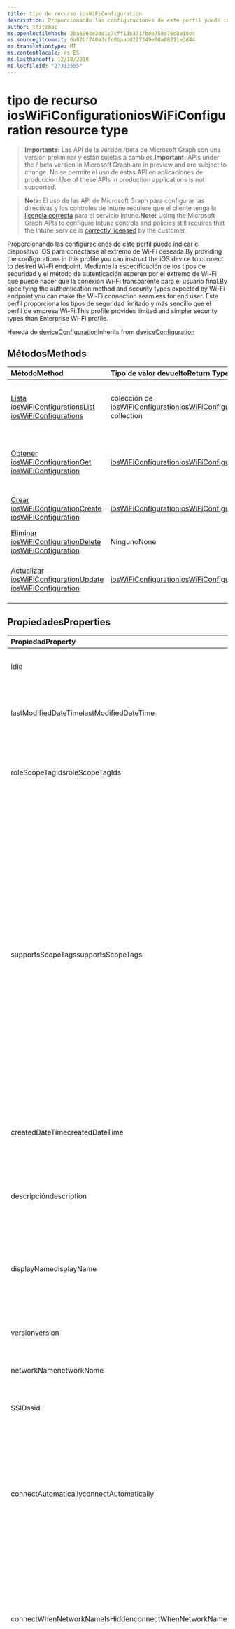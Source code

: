 ```yaml
---
title: tipo de recurso iosWiFiConfiguration
description: Proporcionando las configuraciones de este perfil puede indicar el dispositivo iOS para conectarse al extremo de Wi-Fi deseada. Mediante la especificación de los tipos de seguridad y el método de autenticación esperen por el extremo de Wi-Fi que puede hacer que la conexión Wi-Fi transparente para el usuario final. Este perfil proporciona los tipos de seguridad limitado y más sencillo que el perfil de empresa Wi-Fi.
author: tfitzmac
ms.openlocfilehash: 2ba6904e3dd1c7cff13b371fbeb758a76c8b18e4
ms.sourcegitcommit: 6a82bf240a3cfc0baabd227349e08a08311e3d44
ms.translationtype: MT
ms.contentlocale: es-ES
ms.lasthandoff: 12/18/2018
ms.locfileid: "27313555"
---
```

# <a name="ioswificonfiguration-resource-type"></a><span data-ttu-id="756da-105">tipo de recurso iosWiFiConfiguration</span><span class="sxs-lookup"><span data-stu-id="756da-105">iosWiFiConfiguration resource type</span></span>

> <span data-ttu-id="756da-106">**Importante:** Las API de la versión /beta de Microsoft Graph son una versión preliminar y están sujetas a cambios.</span><span class="sxs-lookup"><span data-stu-id="756da-106">**Important:** APIs under the / beta version in Microsoft Graph are in preview and are subject to change.</span></span> <span data-ttu-id="756da-107">No se permite el uso de estas API en aplicaciones de producción.</span><span class="sxs-lookup"><span data-stu-id="756da-107">Use of these APIs in production applications is not supported.</span></span>

> <span data-ttu-id="756da-108">**Nota:** El uso de las API de Microsoft Graph para configurar las directivas y los controles de Intune requiere que el cliente tenga la [licencia correcta](https://go.microsoft.com/fwlink/?linkid=839381) para el servicio Intune.</span><span class="sxs-lookup"><span data-stu-id="756da-108">**Note:** Using the Microsoft Graph APIs to configure Intune controls and policies still requires that the Intune service is [correctly licensed](https://go.microsoft.com/fwlink/?linkid=839381) by the customer.</span></span>

<span data-ttu-id="756da-109">Proporcionando las configuraciones de este perfil puede indicar el dispositivo iOS para conectarse al extremo de Wi-Fi deseada.</span><span class="sxs-lookup"><span data-stu-id="756da-109">By providing the configurations in this profile you can instruct the iOS device to connect to desired Wi-Fi endpoint.</span></span> <span data-ttu-id="756da-110">Mediante la especificación de los tipos de seguridad y el método de autenticación esperen por el extremo de Wi-Fi que puede hacer que la conexión Wi-Fi transparente para el usuario final.</span><span class="sxs-lookup"><span data-stu-id="756da-110">By specifying the authentication method and security types expected by Wi-Fi endpoint you can make the Wi-Fi connection seamless for end user.</span></span> <span data-ttu-id="756da-111">Este perfil proporciona los tipos de seguridad limitado y más sencillo que el perfil de empresa Wi-Fi.</span><span class="sxs-lookup"><span data-stu-id="756da-111">This profile provides limited and simpler security types than Enterprise Wi-Fi profile.</span></span>

<span data-ttu-id="756da-112">Hereda de [deviceConfiguration](../resources/intune-deviceconfig-deviceconfiguration.md)</span><span class="sxs-lookup"><span data-stu-id="756da-112">Inherits from [deviceConfiguration](../resources/intune-deviceconfig-deviceconfiguration.md)</span></span>

## <a name="methods"></a><span data-ttu-id="756da-113">Métodos</span><span class="sxs-lookup"><span data-stu-id="756da-113">Methods</span></span>
|<span data-ttu-id="756da-114">Método</span><span class="sxs-lookup"><span data-stu-id="756da-114">Method</span></span>|<span data-ttu-id="756da-115">Tipo de valor devuelto</span><span class="sxs-lookup"><span data-stu-id="756da-115">Return Type</span></span>|<span data-ttu-id="756da-116">Descripción</span><span class="sxs-lookup"><span data-stu-id="756da-116">Description</span></span>|
|:---|:---|:---|
|[<span data-ttu-id="756da-117">Lista iosWiFiConfigurations</span><span class="sxs-lookup"><span data-stu-id="756da-117">List iosWiFiConfigurations</span></span>](../api/intune-deviceconfig-ioswificonfiguration-list.md)|<span data-ttu-id="756da-118">colección de [iosWiFiConfiguration](../resources/intune-deviceconfig-ioswificonfiguration.md)</span><span class="sxs-lookup"><span data-stu-id="756da-118">[iosWiFiConfiguration](../resources/intune-deviceconfig-ioswificonfiguration.md) collection</span></span>|<span data-ttu-id="756da-119">Propiedades de la lista y relaciones de los objetos [iosWiFiConfiguration](../resources/intune-deviceconfig-ioswificonfiguration.md) .</span><span class="sxs-lookup"><span data-stu-id="756da-119">List properties and relationships of the [iosWiFiConfiguration](../resources/intune-deviceconfig-ioswificonfiguration.md) objects.</span></span>|
|[<span data-ttu-id="756da-120">Obtener iosWiFiConfiguration</span><span class="sxs-lookup"><span data-stu-id="756da-120">Get iosWiFiConfiguration</span></span>](../api/intune-deviceconfig-ioswificonfiguration-get.md)|[<span data-ttu-id="756da-121">iosWiFiConfiguration</span><span class="sxs-lookup"><span data-stu-id="756da-121">iosWiFiConfiguration</span></span>](../resources/intune-deviceconfig-ioswificonfiguration.md)|<span data-ttu-id="756da-122">Leer las propiedades y las relaciones del objeto [iosWiFiConfiguration](../resources/intune-deviceconfig-ioswificonfiguration.md) .</span><span class="sxs-lookup"><span data-stu-id="756da-122">Read properties and relationships of the [iosWiFiConfiguration](../resources/intune-deviceconfig-ioswificonfiguration.md) object.</span></span>|
|[<span data-ttu-id="756da-123">Crear iosWiFiConfiguration</span><span class="sxs-lookup"><span data-stu-id="756da-123">Create iosWiFiConfiguration</span></span>](../api/intune-deviceconfig-ioswificonfiguration-create.md)|[<span data-ttu-id="756da-124">iosWiFiConfiguration</span><span class="sxs-lookup"><span data-stu-id="756da-124">iosWiFiConfiguration</span></span>](../resources/intune-deviceconfig-ioswificonfiguration.md)|<span data-ttu-id="756da-125">Crear un nuevo objeto [iosWiFiConfiguration](../resources/intune-deviceconfig-ioswificonfiguration.md) .</span><span class="sxs-lookup"><span data-stu-id="756da-125">Create a new [iosWiFiConfiguration](../resources/intune-deviceconfig-ioswificonfiguration.md) object.</span></span>|
|[<span data-ttu-id="756da-126">Eliminar iosWiFiConfiguration</span><span class="sxs-lookup"><span data-stu-id="756da-126">Delete iosWiFiConfiguration</span></span>](../api/intune-deviceconfig-ioswificonfiguration-delete.md)|<span data-ttu-id="756da-127">Ninguno</span><span class="sxs-lookup"><span data-stu-id="756da-127">None</span></span>|<span data-ttu-id="756da-128">Elimina un [iosWiFiConfiguration](../resources/intune-deviceconfig-ioswificonfiguration.md).</span><span class="sxs-lookup"><span data-stu-id="756da-128">Deletes a [iosWiFiConfiguration](../resources/intune-deviceconfig-ioswificonfiguration.md).</span></span>|
|[<span data-ttu-id="756da-129">Actualizar iosWiFiConfiguration</span><span class="sxs-lookup"><span data-stu-id="756da-129">Update iosWiFiConfiguration</span></span>](../api/intune-deviceconfig-ioswificonfiguration-update.md)|[<span data-ttu-id="756da-130">iosWiFiConfiguration</span><span class="sxs-lookup"><span data-stu-id="756da-130">iosWiFiConfiguration</span></span>](../resources/intune-deviceconfig-ioswificonfiguration.md)|<span data-ttu-id="756da-131">Actualizar las propiedades de un objeto [iosWiFiConfiguration](../resources/intune-deviceconfig-ioswificonfiguration.md) .</span><span class="sxs-lookup"><span data-stu-id="756da-131">Update the properties of a [iosWiFiConfiguration](../resources/intune-deviceconfig-ioswificonfiguration.md) object.</span></span>|

## <a name="properties"></a><span data-ttu-id="756da-132">Propiedades</span><span class="sxs-lookup"><span data-stu-id="756da-132">Properties</span></span>
|<span data-ttu-id="756da-133">Propiedad</span><span class="sxs-lookup"><span data-stu-id="756da-133">Property</span></span>|<span data-ttu-id="756da-134">Tipo</span><span class="sxs-lookup"><span data-stu-id="756da-134">Type</span></span>|<span data-ttu-id="756da-135">Descripción</span><span class="sxs-lookup"><span data-stu-id="756da-135">Description</span></span>|
|:---|:---|:---|
|<span data-ttu-id="756da-136">id</span><span class="sxs-lookup"><span data-stu-id="756da-136">id</span></span>|<span data-ttu-id="756da-137">String</span><span class="sxs-lookup"><span data-stu-id="756da-137">String</span></span>|<span data-ttu-id="756da-138">Clave de la entidad.</span><span class="sxs-lookup"><span data-stu-id="756da-138">Key of the entity.</span></span> <span data-ttu-id="756da-139">Heredado de [deviceConfiguration](../resources/intune-deviceconfig-deviceconfiguration.md)</span><span class="sxs-lookup"><span data-stu-id="756da-139">Inherited from [deviceConfiguration](../resources/intune-deviceconfig-deviceconfiguration.md)</span></span>|
|<span data-ttu-id="756da-140">lastModifiedDateTime</span><span class="sxs-lookup"><span data-stu-id="756da-140">lastModifiedDateTime</span></span>|<span data-ttu-id="756da-141">DateTimeOffset</span><span class="sxs-lookup"><span data-stu-id="756da-141">DateTimeOffset</span></span>|<span data-ttu-id="756da-142">Fecha y hora en la que se modificó el objeto por última vez.</span><span class="sxs-lookup"><span data-stu-id="756da-142">DateTime the object was last modified.</span></span> <span data-ttu-id="756da-143">Heredado de [deviceConfiguration](../resources/intune-deviceconfig-deviceconfiguration.md)</span><span class="sxs-lookup"><span data-stu-id="756da-143">Inherited from [deviceConfiguration](../resources/intune-deviceconfig-deviceconfiguration.md)</span></span>|
|<span data-ttu-id="756da-144">roleScopeTagIds</span><span class="sxs-lookup"><span data-stu-id="756da-144">roleScopeTagIds</span></span>|<span data-ttu-id="756da-145">Colección String</span><span class="sxs-lookup"><span data-stu-id="756da-145">String collection</span></span>|<span data-ttu-id="756da-146">Lista de etiquetas de ámbito para esta instancia de entidad.</span><span class="sxs-lookup"><span data-stu-id="756da-146">List of Scope Tags for this Entity instance.</span></span> <span data-ttu-id="756da-147">Heredado de [deviceConfiguration](../resources/intune-deviceconfig-deviceconfiguration.md)</span><span class="sxs-lookup"><span data-stu-id="756da-147">Inherited from [deviceConfiguration](../resources/intune-deviceconfig-deviceconfiguration.md)</span></span>|
|<span data-ttu-id="756da-148">supportsScopeTags</span><span class="sxs-lookup"><span data-stu-id="756da-148">supportsScopeTags</span></span>|<span data-ttu-id="756da-149">Boolean</span><span class="sxs-lookup"><span data-stu-id="756da-149">Boolean</span></span>|<span data-ttu-id="756da-150">Indica si la configuración del dispositivo subyacente admite la asignación de etiquetas de ámbito.</span><span class="sxs-lookup"><span data-stu-id="756da-150">Indicates whether or not the underlying Device Configuration supports the assignment of scope tags.</span></span> <span data-ttu-id="756da-151">No se permite la asignación a la propiedad ScopeTags cuando este valor es false y entidades no estará visibles para los usuarios con ámbito.</span><span class="sxs-lookup"><span data-stu-id="756da-151">Assigning to the ScopeTags property is not allowed when this value is false and entities will not be visible to scoped users.</span></span> <span data-ttu-id="756da-152">Esto se produce para las directivas de heredado creadas en Silverlight y se puede resolver por eliminar y volver a crear la directiva en el Portal de Azure.</span><span class="sxs-lookup"><span data-stu-id="756da-152">This occurs for Legacy policies created in Silverlight and can be resolved by deleting and recreating the policy in the Azure Portal.</span></span> <span data-ttu-id="756da-153">Esta propiedad es de sólo lectura.</span><span class="sxs-lookup"><span data-stu-id="756da-153">This property is read-only.</span></span> <span data-ttu-id="756da-154">Heredado de [deviceConfiguration](../resources/intune-deviceconfig-deviceconfiguration.md)</span><span class="sxs-lookup"><span data-stu-id="756da-154">Inherited from [deviceConfiguration](../resources/intune-deviceconfig-deviceconfiguration.md)</span></span>|
|<span data-ttu-id="756da-155">createdDateTime</span><span class="sxs-lookup"><span data-stu-id="756da-155">createdDateTime</span></span>|<span data-ttu-id="756da-156">DateTimeOffset</span><span class="sxs-lookup"><span data-stu-id="756da-156">DateTimeOffset</span></span>|<span data-ttu-id="756da-157">Fecha y hora en la que se creó el objeto.</span><span class="sxs-lookup"><span data-stu-id="756da-157">DateTime the object was created.</span></span> <span data-ttu-id="756da-158">Heredado de [deviceConfiguration](../resources/intune-deviceconfig-deviceconfiguration.md)</span><span class="sxs-lookup"><span data-stu-id="756da-158">Inherited from [deviceConfiguration](../resources/intune-deviceconfig-deviceconfiguration.md)</span></span>|
|<span data-ttu-id="756da-159">descripción</span><span class="sxs-lookup"><span data-stu-id="756da-159">description</span></span>|<span data-ttu-id="756da-160">String</span><span class="sxs-lookup"><span data-stu-id="756da-160">String</span></span>|<span data-ttu-id="756da-161">Descripción proporcionada por el administrador de la configuración del dispositivo.</span><span class="sxs-lookup"><span data-stu-id="756da-161">Admin provided description of the Device Configuration.</span></span> <span data-ttu-id="756da-162">Heredado de [deviceConfiguration](../resources/intune-deviceconfig-deviceconfiguration.md)</span><span class="sxs-lookup"><span data-stu-id="756da-162">Inherited from [deviceConfiguration](../resources/intune-deviceconfig-deviceconfiguration.md)</span></span>|
|<span data-ttu-id="756da-163">displayName</span><span class="sxs-lookup"><span data-stu-id="756da-163">displayName</span></span>|<span data-ttu-id="756da-164">String</span><span class="sxs-lookup"><span data-stu-id="756da-164">String</span></span>|<span data-ttu-id="756da-165">Nombre proporcionado por el administrador de la configuración del dispositivo.</span><span class="sxs-lookup"><span data-stu-id="756da-165">Admin provided name of the device configuration.</span></span> <span data-ttu-id="756da-166">Heredado de [deviceConfiguration](../resources/intune-deviceconfig-deviceconfiguration.md)</span><span class="sxs-lookup"><span data-stu-id="756da-166">Inherited from [deviceConfiguration](../resources/intune-deviceconfig-deviceconfiguration.md)</span></span>|
|<span data-ttu-id="756da-167">version</span><span class="sxs-lookup"><span data-stu-id="756da-167">version</span></span>|<span data-ttu-id="756da-168">Int32</span><span class="sxs-lookup"><span data-stu-id="756da-168">Int32</span></span>|<span data-ttu-id="756da-169">Versión de la configuración del dispositivo.</span><span class="sxs-lookup"><span data-stu-id="756da-169">Version of the device configuration.</span></span> <span data-ttu-id="756da-170">Heredado de [deviceConfiguration](../resources/intune-deviceconfig-deviceconfiguration.md)</span><span class="sxs-lookup"><span data-stu-id="756da-170">Inherited from [deviceConfiguration](../resources/intune-deviceconfig-deviceconfiguration.md)</span></span>|
|<span data-ttu-id="756da-171">networkName</span><span class="sxs-lookup"><span data-stu-id="756da-171">networkName</span></span>|<span data-ttu-id="756da-172">String</span><span class="sxs-lookup"><span data-stu-id="756da-172">String</span></span>|<span data-ttu-id="756da-173">Nombre de red</span><span class="sxs-lookup"><span data-stu-id="756da-173">Network Name</span></span>|
|<span data-ttu-id="756da-174">SSID</span><span class="sxs-lookup"><span data-stu-id="756da-174">ssid</span></span>|<span data-ttu-id="756da-175">String</span><span class="sxs-lookup"><span data-stu-id="756da-175">String</span></span>|<span data-ttu-id="756da-176">Esto es el nombre de la red Wi-Fi que se difunde a todos los dispositivos.</span><span class="sxs-lookup"><span data-stu-id="756da-176">This is the name of the Wi-Fi network that is broadcast to all devices.</span></span>|
|<span data-ttu-id="756da-177">connectAutomatically</span><span class="sxs-lookup"><span data-stu-id="756da-177">connectAutomatically</span></span>|<span data-ttu-id="756da-178">Boolean</span><span class="sxs-lookup"><span data-stu-id="756da-178">Boolean</span></span>|<span data-ttu-id="756da-179">Conectar automáticamente cuando esta red esté en el intervalo.</span><span class="sxs-lookup"><span data-stu-id="756da-179">Connect automatically when this network is in range.</span></span> <span data-ttu-id="756da-180">Si se establece en true omitirá el símbolo del sistema del usuario y el dispositivo se conecte automáticamente a la red Wi-Fi.</span><span class="sxs-lookup"><span data-stu-id="756da-180">Setting this to true will skip the user prompt and automatically connect the device to Wi-Fi network.</span></span>|
|<span data-ttu-id="756da-181">connectWhenNetworkNameIsHidden</span><span class="sxs-lookup"><span data-stu-id="756da-181">connectWhenNetworkNameIsHidden</span></span>|<span data-ttu-id="756da-182">Boolean</span><span class="sxs-lookup"><span data-stu-id="756da-182">Boolean</span></span>|<span data-ttu-id="756da-183">Conectar cuando la red no sea de difusión su nombre (SSID).</span><span class="sxs-lookup"><span data-stu-id="756da-183">Connect when the network is not broadcasting its name (SSID).</span></span> <span data-ttu-id="756da-184">Cuando se establece en true, este perfil fuerza el dispositivo para conectarse a una red que no difundir su SSID para todos los dispositivos.</span><span class="sxs-lookup"><span data-stu-id="756da-184">When set to true, this profile forces the device to connect to a network that doesn't broadcast its SSID to all devices.</span></span>|
|<span data-ttu-id="756da-185">wiFiSecurityType</span><span class="sxs-lookup"><span data-stu-id="756da-185">wiFiSecurityType</span></span>|[<span data-ttu-id="756da-186">wiFiSecurityType</span><span class="sxs-lookup"><span data-stu-id="756da-186">wiFiSecurityType</span></span>](../resources/intune-deviceconfig-wifisecuritytype.md)|<span data-ttu-id="756da-187">Indica si el extremo de Wi-Fi utiliza un tipo de EAP en función de seguridad.</span><span class="sxs-lookup"><span data-stu-id="756da-187">Indicates whether Wi-Fi endpoint uses an EAP based security type.</span></span> <span data-ttu-id="756da-188">Los valores posibles son: `open`, `wpaPersonal`, `wpaEnterprise`, `wep`, `wpa2Personal`, `wpa2Enterprise`.</span><span class="sxs-lookup"><span data-stu-id="756da-188">Possible values are: `open`, `wpaPersonal`, `wpaEnterprise`, `wep`, `wpa2Personal`, `wpa2Enterprise`.</span></span>|
|<span data-ttu-id="756da-189">proxySettings</span><span class="sxs-lookup"><span data-stu-id="756da-189">proxySettings</span></span>|[<span data-ttu-id="756da-190">wiFiProxySetting</span><span class="sxs-lookup"><span data-stu-id="756da-190">wiFiProxySetting</span></span>](../resources/intune-deviceconfig-wifiproxysetting.md)|<span data-ttu-id="756da-191">Tipo de proxy para esta conexión Wi-Fi.</span><span class="sxs-lookup"><span data-stu-id="756da-191">Proxy Type for this Wi-Fi connection.</span></span> <span data-ttu-id="756da-192">Los valores posibles son: `none`, `manual` y `automatic`.</span><span class="sxs-lookup"><span data-stu-id="756da-192">Possible values are: `none`, `manual`, `automatic`.</span></span>|
|<span data-ttu-id="756da-193">proxyManualAddress</span><span class="sxs-lookup"><span data-stu-id="756da-193">proxyManualAddress</span></span>|<span data-ttu-id="756da-194">String</span><span class="sxs-lookup"><span data-stu-id="756da-194">String</span></span>|<span data-ttu-id="756da-195">Nombre de host DNS o dirección IP del servidor proxy cuando se selecciona la configuración manual.</span><span class="sxs-lookup"><span data-stu-id="756da-195">IP Address or DNS hostname of the proxy server when manual configuration is selected.</span></span>|
|<span data-ttu-id="756da-196">proxyManualPort</span><span class="sxs-lookup"><span data-stu-id="756da-196">proxyManualPort</span></span>|<span data-ttu-id="756da-197">Int32</span><span class="sxs-lookup"><span data-stu-id="756da-197">Int32</span></span>|<span data-ttu-id="756da-198">Puerto del servidor proxy cuando se selecciona la configuración manual.</span><span class="sxs-lookup"><span data-stu-id="756da-198">Port of the proxy server when manual configuration is selected.</span></span>|
|<span data-ttu-id="756da-199">proxyAutomaticConfigurationUrl</span><span class="sxs-lookup"><span data-stu-id="756da-199">proxyAutomaticConfigurationUrl</span></span>|<span data-ttu-id="756da-200">String</span><span class="sxs-lookup"><span data-stu-id="756da-200">String</span></span>|<span data-ttu-id="756da-201">URL de la secuencia de la configuración automática de servidor proxy cuando se selecciona la configuración automática.</span><span class="sxs-lookup"><span data-stu-id="756da-201">URL of the proxy server automatic configuration script when automatic configuration is selected.</span></span> <span data-ttu-id="756da-202">Normalmente, esta dirección URL es la ubicación del archivo PAC (configuración automática de Proxy).</span><span class="sxs-lookup"><span data-stu-id="756da-202">This URL is typically the location of PAC (Proxy Auto Configuration) file.</span></span>|
|<span data-ttu-id="756da-203">preSharedKey</span><span class="sxs-lookup"><span data-stu-id="756da-203">preSharedKey</span></span>|<span data-ttu-id="756da-204">String</span><span class="sxs-lookup"><span data-stu-id="756da-204">String</span></span>|<span data-ttu-id="756da-205">Ésta es la clave previamente compartida para la red Wi-Fi Personal WPA.</span><span class="sxs-lookup"><span data-stu-id="756da-205">This is the pre-shared key for WPA Personal Wi-Fi network.</span></span>|

## <a name="relationships"></a><span data-ttu-id="756da-206">Relaciones</span><span class="sxs-lookup"><span data-stu-id="756da-206">Relationships</span></span>
|<span data-ttu-id="756da-207">Relación</span><span class="sxs-lookup"><span data-stu-id="756da-207">Relationship</span></span>|<span data-ttu-id="756da-208">Tipo</span><span class="sxs-lookup"><span data-stu-id="756da-208">Type</span></span>|<span data-ttu-id="756da-209">Descripción</span><span class="sxs-lookup"><span data-stu-id="756da-209">Description</span></span>|
|:---|:---|:---|
|<span data-ttu-id="756da-210">groupAssignments</span><span class="sxs-lookup"><span data-stu-id="756da-210">groupAssignments</span></span>|<span data-ttu-id="756da-211">colección de [deviceConfigurationGroupAssignment](../resources/intune-deviceconfig-deviceconfigurationgroupassignment.md)</span><span class="sxs-lookup"><span data-stu-id="756da-211">[deviceConfigurationGroupAssignment](../resources/intune-deviceconfig-deviceconfigurationgroupassignment.md) collection</span></span>|<span data-ttu-id="756da-212">La lista de asignaciones de grupo para el perfil de configuración del dispositivo.</span><span class="sxs-lookup"><span data-stu-id="756da-212">The list of group assignments for the device configuration profile.</span></span> <span data-ttu-id="756da-213">Heredado de [deviceConfiguration](../resources/intune-deviceconfig-deviceconfiguration.md)</span><span class="sxs-lookup"><span data-stu-id="756da-213">Inherited from [deviceConfiguration](../resources/intune-deviceconfig-deviceconfiguration.md)</span></span>|
|<span data-ttu-id="756da-214">asignaciones</span><span class="sxs-lookup"><span data-stu-id="756da-214">assignments</span></span>|<span data-ttu-id="756da-215">Colección [deviceConfigurationAssignment](../resources/intune-deviceconfig-deviceconfigurationassignment.md)</span><span class="sxs-lookup"><span data-stu-id="756da-215">[deviceConfigurationAssignment](../resources/intune-deviceconfig-deviceconfigurationassignment.md) collection</span></span>|<span data-ttu-id="756da-216">La lista de tareas para el perfil de configuración del dispositivo.</span><span class="sxs-lookup"><span data-stu-id="756da-216">The list of assignments for the device configuration profile.</span></span> <span data-ttu-id="756da-217">Heredado de [deviceConfiguration](../resources/intune-deviceconfig-deviceconfiguration.md)</span><span class="sxs-lookup"><span data-stu-id="756da-217">Inherited from [deviceConfiguration](../resources/intune-deviceconfig-deviceconfiguration.md)</span></span>|
|<span data-ttu-id="756da-218">deviceStatuses</span><span class="sxs-lookup"><span data-stu-id="756da-218">deviceStatuses</span></span>|<span data-ttu-id="756da-219">Colección [deviceConfigurationDeviceStatus](../resources/intune-deviceconfig-deviceconfigurationdevicestatus.md)</span><span class="sxs-lookup"><span data-stu-id="756da-219">[deviceConfigurationDeviceStatus](../resources/intune-deviceconfig-deviceconfigurationdevicestatus.md) collection</span></span>|<span data-ttu-id="756da-220">Estado de instalación de configuración del dispositivo por dispositivo.</span><span class="sxs-lookup"><span data-stu-id="756da-220">Device configuration installation status by device.</span></span> <span data-ttu-id="756da-221">Heredado de [deviceConfiguration](../resources/intune-deviceconfig-deviceconfiguration.md)</span><span class="sxs-lookup"><span data-stu-id="756da-221">Inherited from [deviceConfiguration](../resources/intune-deviceconfig-deviceconfiguration.md)</span></span>|
|<span data-ttu-id="756da-222">userStatuses</span><span class="sxs-lookup"><span data-stu-id="756da-222">userStatuses</span></span>|<span data-ttu-id="756da-223">Colección [deviceConfigurationUserStatus](../resources/intune-deviceconfig-deviceconfigurationuserstatus.md)</span><span class="sxs-lookup"><span data-stu-id="756da-223">[deviceConfigurationUserStatus](../resources/intune-deviceconfig-deviceconfigurationuserstatus.md) collection</span></span>|<span data-ttu-id="756da-224">Estado de instalación de configuración de dispositivo por usuario.</span><span class="sxs-lookup"><span data-stu-id="756da-224">Device configuration installation status by user.</span></span> <span data-ttu-id="756da-225">Heredado de [deviceConfiguration](../resources/intune-deviceconfig-deviceconfiguration.md)</span><span class="sxs-lookup"><span data-stu-id="756da-225">Inherited from [deviceConfiguration](../resources/intune-deviceconfig-deviceconfiguration.md)</span></span>|
|<span data-ttu-id="756da-226">deviceStatusOverview</span><span class="sxs-lookup"><span data-stu-id="756da-226">deviceStatusOverview</span></span>|[<span data-ttu-id="756da-227">deviceConfigurationDeviceOverview</span><span class="sxs-lookup"><span data-stu-id="756da-227">deviceConfigurationDeviceOverview</span></span>](../resources/intune-deviceconfig-deviceconfigurationdeviceoverview.md)|<span data-ttu-id="756da-228">Información general sobre el estado de dispositivos de la configuración de dispositivo. Heredado de [deviceConfiguration](../resources/intune-deviceconfig-deviceconfiguration.md)</span><span class="sxs-lookup"><span data-stu-id="756da-228">Device Configuration devices status overview Inherited from [deviceConfiguration](../resources/intune-deviceconfig-deviceconfiguration.md)</span></span>|
|<span data-ttu-id="756da-229">userStatusOverview</span><span class="sxs-lookup"><span data-stu-id="756da-229">userStatusOverview</span></span>|[<span data-ttu-id="756da-230">deviceConfigurationUserOverview</span><span class="sxs-lookup"><span data-stu-id="756da-230">deviceConfigurationUserOverview</span></span>](../resources/intune-deviceconfig-deviceconfigurationuseroverview.md)|<span data-ttu-id="756da-231">Información general sobre el estado de usuarios de la configuración de dispositivo. Heredado de [deviceConfiguration](../resources/intune-deviceconfig-deviceconfiguration.md)</span><span class="sxs-lookup"><span data-stu-id="756da-231">Device Configuration users status overview Inherited from [deviceConfiguration](../resources/intune-deviceconfig-deviceconfiguration.md)</span></span>|
|<span data-ttu-id="756da-232">deviceSettingStateSummaries</span><span class="sxs-lookup"><span data-stu-id="756da-232">deviceSettingStateSummaries</span></span>|<span data-ttu-id="756da-233">Colección [settingStateDeviceSummary](../resources/intune-deviceconfig-settingstatedevicesummary.md)</span><span class="sxs-lookup"><span data-stu-id="756da-233">[settingStateDeviceSummary](../resources/intune-deviceconfig-settingstatedevicesummary.md) collection</span></span>|<span data-ttu-id="756da-234">Resumen de dispositivo sobre el estado de configuración de la configuración de dispositivo. Heredado de [deviceConfiguration](../resources/intune-deviceconfig-deviceconfiguration.md)</span><span class="sxs-lookup"><span data-stu-id="756da-234">Device Configuration Setting State Device Summary Inherited from [deviceConfiguration](../resources/intune-deviceconfig-deviceconfiguration.md)</span></span>|

## <a name="json-representation"></a><span data-ttu-id="756da-235">Representación JSON</span><span class="sxs-lookup"><span data-stu-id="756da-235">JSON Representation</span></span>
<span data-ttu-id="756da-236">Aquí tiene una representación JSON del recurso.</span><span class="sxs-lookup"><span data-stu-id="756da-236">Here is a JSON representation of the resource.</span></span>
<!-- {
  "blockType": "resource",
  "keyProperty": "id",
  "@odata.type": "microsoft.graph.iosWiFiConfiguration"
}
-->
``` json
{
  "@odata.type": "#microsoft.graph.iosWiFiConfiguration",
  "id": "String (identifier)",
  "lastModifiedDateTime": "String (timestamp)",
  "roleScopeTagIds": [
    "String"
  ],
  "supportsScopeTags": true,
  "createdDateTime": "String (timestamp)",
  "description": "String",
  "displayName": "String",
  "version": 1024,
  "networkName": "String",
  "ssid": "String",
  "connectAutomatically": true,
  "connectWhenNetworkNameIsHidden": true,
  "wiFiSecurityType": "String",
  "proxySettings": "String",
  "proxyManualAddress": "String",
  "proxyManualPort": 1024,
  "proxyAutomaticConfigurationUrl": "String",
  "preSharedKey": "String"
}
```





